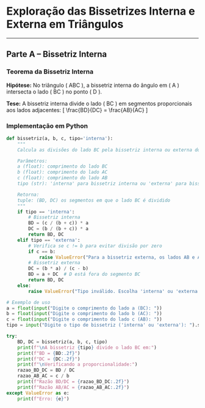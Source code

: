 # Exploração das Bissetrizes Interna e Externa em Triângulos

---

## Parte A – Bissetriz Interna

### Teorema da Bissetriz Interna

**Hipótese:** No triângulo \( ABC \), a bissetriz interna do ângulo em \( A \) intersecta o lado \( BC \) no ponto \( D \).

**Tese:** A bissetriz interna divide o lado \( BC \) em segmentos proporcionais aos lados adjacentes:
\[
\frac{BD}{DC} = \frac{AB}{AC}
\]

### Implementação em Python

```python
def bissetriz(a, b, c, tipo='interna'):
    """
    Calcula as divisões do lado BC pela bissetriz interna ou externa do ângulo em A.

    Parâmetros:
    a (float): comprimento do lado BC
    b (float): comprimento do lado AC
    c (float): comprimento do lado AB
    tipo (str): 'interna' para bissetriz interna ou 'externa' para bissetriz externa

    Retorna:
    tuple: (BD, DC) os segmentos em que o lado BC é dividido
    """
    if tipo == 'interna':
        # Bissetriz interna
        BD = (c / (b + c)) * a
        DC = (b / (b + c)) * a
        return BD, DC
    elif tipo == 'externa':
        # Verifica se c != b para evitar divisão por zero
        if c == b:
            raise ValueError("Para a bissetriz externa, os lados AB e AC não podem ser iguais.")
        # Bissetriz externa
        DC = (b * a) / (c - b)
        BD = a + DC  # D está fora do segmento BC
        return BD, DC
    else:
        raise ValueError("Tipo inválido. Escolha 'interna' ou 'externa'.")

# Exemplo de uso
a = float(input("Digite o comprimento do lado a (BC): "))
b = float(input("Digite o comprimento do lado b (AC): "))
c = float(input("Digite o comprimento do lado c (AB): "))
tipo = input("Digite o tipo de bissetriz ('interna' ou 'externa'): ").strip().lower()

try:
    BD, DC = bissetriz(a, b, c, tipo)
    print(f"\nA bissetriz {tipo} divide o lado BC em:")
    print(f"BD = {BD:.2f}")
    print(f"DC = {DC:.2f}")
    print(f"\nVerificando a proporcionalidade:")
    razao_BD_DC = BD / DC
    razao_AB_AC = c / b
    print(f"Razão BD/DC = {razao_BD_DC:.2f}")
    print(f"Razão AB/AC = {razao_AB_AC:.2f}")
except ValueError as e:
    print(f"Erro: {e}")

